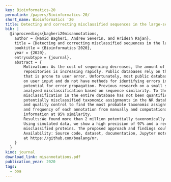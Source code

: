 ```yaml
---
key: Bioinformatics-20
permalink: /papers/Bioinformatics-20/
short_name: Bioinformatics '20
title: Detecting and correcting misclassified sequences in the large-scale public databases
bib: |
  @inproceedings{bagheri20misannotations,
    author = {Hamid Bagheri, Andrew Severin, and Hridesh Rajan},
    title = {Detecting and correcting misclassified sequences in the large-scale public databases},
    booktitle = {Bioinformatics'2020},
    year = {2020},
    entrysubtype = {journal},
    abstract = {
        Motivation: As the cost of sequencing decreases, the amount of data being deposited into public
        repositories is increasing rapidly. Public databases rely on the user to provide metadata for each submission
        that is prone to user error. Unfortunately, most public databases, such as non-redundant (NR), rely
        on user input and do not have methods for identifying errors in the provided metadata, leading to the
        potential for error propagation. Previous research on a small subset of the non-redundant (NR) database
        analyzed misclassification based on sequence similarity. To the best of our knowledge, the amount of
        misclassification in the entire database has not been quantified. We propose a heuristic method to detect
        potentially misclassified taxonomic assignments in the NR database. We applied a curation technique
        and quality control to find the most probable taxonomic assignment. Our method incorporates provenance
        and frequency of each annotation from manually and computationally created databases and clustering
        information at 95% similarity.
        Results:We found more than 2 million potentially taxonomically misclassified proteins in the NR database.
        Using simulated data, we show a high precision of 97% and a recall of 87% for detecting taxonomically
        misclassified proteins. The proposed approach and findings could also be applied to other databases.
        Availability: Source code, dataset, documentation, Jupyter notebooks, and Docker container are available
        at https://github.com/boalang/nr.
    }
  }
kind: journal
download_link: misannotations.pdf
publication_year: 2020
tags:
  - boa
---
```

